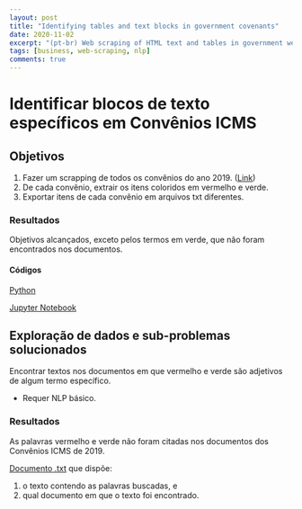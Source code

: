 ```yaml
---
layout: post
title: "Identifying tables and text blocks in government covenants"
date: 2020-11-02
excerpt: "(pt-br) Web scraping of HTML text and tables in government websites"
tags: [business, web-scraping, nlp]
comments: true
---
```


# Identificar blocos de texto específicos em Convênios ICMS

## Objetivos
1. Fazer um scrapping de todos os convênios do ano 2019. ([Link](https://www.confaz.fazenda.gov.br/legislacao/convenios/2019))
2. De cada convênio, extrair os itens coloridos em vermelho e verde.
3. Exportar itens de cada convênio em arquivos txt diferentes.

### Resultados
Objetivos alcançados, exceto pelos termos em verde, que não foram encontrados nos documentos.

#### Códigos
[Python](https://github.com/pedroafleite/convenios/blob/main/convenios.py) 

[Jupyter Notebook](https://github.com/pedroafleite/convenios/blob/main/convenios.ipynb)

## Exploração de dados e sub-problemas solucionados
Encontrar textos nos documentos em que vermelho e verde são adjetivos de algum termo específico.
  - Requer NLP básico.

### Resultados 
As palavras vermelho e verde não foram citadas nos documentos dos Convênios ICMS de 2019.

[Documento .txt](https://github.com/pedroafleite/convenios/blob/main/output.txt) que dispõe:
1. o texto contendo as palavras buscadas, e 
2. qual documento em que o texto foi encontrado.
